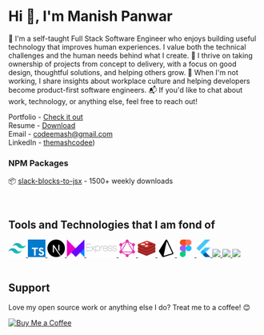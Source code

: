 <!-- HEADING -->
# Hi 👋, I'm Manish Panwar
🌻 I'm a self-taught Full Stack Software Engineer who enjoys building useful technology that improves human experiences. I value both the technical challenges and the human needs behind what I create. 
🌱 I thrive on taking ownership of projects from concept to delivery, with a focus on good design, thoughtful solutions, and helping others grow. 
👥 When I'm not working, I share insights about workplace culture and helping developers become product-first software engineers. 
📬 If you'd like to chat about work, technology, or anything else, feel free to reach out!

Portfolio - [Check it out](https://read.cv/themashcodee)  
Resume - [Download](https://drive.google.com/file/d/1kRgZ5m8M48Zwo8SDOE2SidgDl4IgcSNN/view)  
Email - codeemash@gmail.com  
LinkedIn - [themashcodee](https://www.linkedin.com/in/themashcodee))

### NPM Packages
📦 [slack-blocks-to-jsx](https://www.npmjs.com/package/slack-blocks-to-jsx) - 1500+ weekly downloads

<br/>

## Tools and Technologies that I am fond of

<!-- BASIC -->
<a href="https://tailwindcss.com/">
  <img height="35" src="./images/tailwindcss.svg" />
</a>
<a href="https://www.typescriptlang.org">
  <img height="35" src="./images/typescript.svg" />
</a>
<a href="https://nextjs.org">
  <img height="35" src="./images/nextjs.svg" />
</a>
<a href="https://www.framer.com/motion">
  <img height="35" src="./images/framermotion.svg" />
</a>
<a href="https://expressjs.com/">
  <img height="35" src="./images/express.svg" />
</a>
<a href="https://graphql.org/">
  <img height="35" src="./images/graphql.svg" />
</a>
<a href="https://redis.io/">
  <img height="35" src="./images/redis.svg" />
</a>
<a href="https://www.prisma.io/">
  <img height="35" src="./images/prisma.svg" />
</a>
<a href="https://www.figma.com/">
  <img height="35" src="./images/figma.svg" />
</a>
<a href="https://flutter.dev/">
  <img height="35" src="./images/flutter.svg" />
</a>
<a href="https://www.w3schools.com/sql/">
  <img height="35" src="https://upload.wikimedia.org/wikipedia/commons/8/87/Sql_data_base_with_logo.png"/>
</a>
<a href="https://www.docker.com/">
  <img height="35" src="https://github.com/user-attachments/assets/bafb9fd8-a424-4cbb-b925-ad5198af489e"/>
</a>
<a href="https://www.langchain.com/">
  <img height="35" src="https://cdn.brandfetch.io/idzf7Sjo28/w/400/h/400/theme/dark/icon.jpeg?c=1dxbfHSJFAPEGdCLU4o5B"/>
</a>
<br/>
<br/>

## Support
Love my open source work or anything else I do? Treat me to a coffee! 😊

[![Buy Me a Coffee](https://www.buymeacoffee.com/assets/img/custom_images/orange_img.png)](https://www.buymeacoffee.com/themashcodee)
